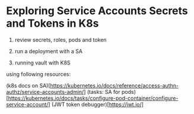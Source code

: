 # Exploring  Service Accounts Secrets and Tokens in K8s

1. review secrets, roles, pods and token
2. run a deployment with a SA

4. running vault with K8S

using following resources:

(k8s docs on SA)[https://kubernetes.io/docs/reference/access-authn-authz/service-accounts-admin/]
(tasks: SA for pods)[https://kubernetes.io/docs/tasks/configure-pod-container/configure-service-account/]
(JWT token debugger)[https://jwt.io/]